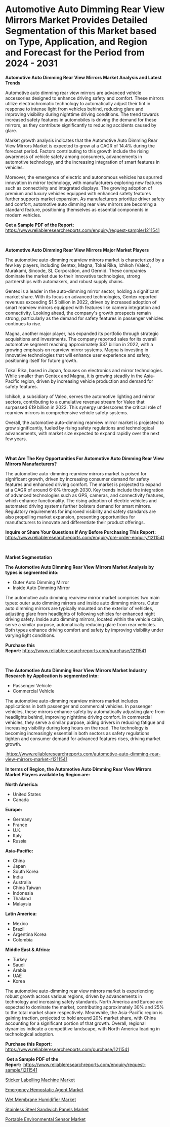 <p><h1>Automotive Auto Dimming Rear View Mirrors Market Provides Detailed Segmentation of this Market based on Type, Application, and Region and Forecast for the Period from 2024 - 2031</h1></p><p><strong>Automotive Auto Dimming Rear View Mirrors Market Analysis and Latest Trends</strong></p>
<p><p>Automotive auto dimming rear view mirrors are advanced vehicle accessories designed to enhance driving safety and comfort. These mirrors utilize electrochromatic technology to automatically adjust their tint in response to intense light from vehicles behind, reducing glare and improving visibility during nighttime driving conditions. The trend towards increased safety features in automobiles is driving the demand for these mirrors, as they contribute significantly to reducing accidents caused by glare.</p><p>Market growth analysis indicates that the Automotive Auto Dimming Rear View Mirrors Market is expected to grow at a CAGR of 14.4% during the forecast period. Factors contributing to this growth include the rising awareness of vehicle safety among consumers, advancements in automotive technology, and the increasing integration of smart features in vehicles. </p><p>Moreover, the emergence of electric and autonomous vehicles has spurred innovation in mirror technology, with manufacturers exploring new features such as connectivity and integrated displays. The growing adoption of premium and luxury vehicles equipped with enhanced safety features further supports market expansion. As manufacturers prioritize driver safety and comfort, automotive auto dimming rear view mirrors are becoming a standard feature, positioning themselves as essential components in modern vehicles.</p></p>
<p><strong>Get a Sample PDF of the Report:&nbsp;</strong> <a href="https://www.reliableresearchreports.com/enquiry/request-sample/1211541?utm_campaign=117&utm_medium=2&utm_source=Github&utm_content=ia&utm_term=05102024&utm_id=automotive-auto-dimming-rear-view-mirrors">https://www.reliableresearchreports.com/enquiry/request-sample/1211541</a></p>
<p>&nbsp;</p>
<p><strong>Automotive Auto Dimming Rear View Mirrors Major Market Players</strong></p>
<p><p>The automotive auto-dimming rearview mirrors market is characterized by a few key players, including Gentex, Magna, Tokai Rika, Ichikoh (Valeo), Murakami, Sincode, SL Corporation, and Germid. These companies dominate the market due to their innovative technologies, strong partnerships with automakers, and robust supply chains.</p><p>Gentex is a leader in the auto-dimming mirror sector, holding a significant market share. With its focus on advanced technologies, Gentex reported revenues exceeding $1.5 billion in 2022, driven by increased adoption of smart rearview mirrors equipped with features like camera integration and connectivity. Looking ahead, the company's growth prospects remain strong, particularly as the demand for safety features in passenger vehicles continues to rise.</p><p>Magna, another major player, has expanded its portfolio through strategic acquisitions and investments. The company reported sales for its overall automotive segment reaching approximately $37 billion in 2022, with a growing emphasis on rearview mirror systems. Magna is investing in innovative technologies that will enhance user experience and safety, positioning itself for future growth.</p><p>Tokai Rika, based in Japan, focuses on electronics and mirror technologies. While smaller than Gentex and Magna, it is growing steadily in the Asia-Pacific region, driven by increasing vehicle production and demand for safety features.</p><p>Ichikoh, a subsidiary of Valeo, serves the automotive lighting and mirror sectors, contributing to a cumulative revenue stream for Valeo that surpassed €19 billion in 2022. This synergy underscores the critical role of rearview mirrors in comprehensive vehicle safety systems. </p><p>Overall, the automotive auto-dimming rearview mirror market is projected to grow significantly, fueled by rising safety regulations and technological advancements, with market size expected to expand rapidly over the next few years.</p></p>
<p>&nbsp;</p>
<p><strong>What Are The Key Opportunities For Automotive Auto Dimming Rear View Mirrors Manufacturers?</strong></p>
<p><p>The automotive auto-dimming rearview mirrors market is poised for significant growth, driven by increasing consumer demand for safety features and enhanced driving comfort. The market is projected to expand at a CAGR of around 6-8% through 2030. Key trends include the integration of advanced technologies such as GPS, cameras, and connectivity features, which enhance functionality. The rising adoption of electric vehicles and automated driving systems further bolsters demand for smart mirrors. Regulatory requirements for improved visibility and safety standards are also propelling market expansion, presenting opportunities for manufacturers to innovate and differentiate their product offerings.</p></p>
<p><strong>Inquire or Share Your Questions If Any Before Purchasing This Report:</strong> <a href="https://www.reliableresearchreports.com/enquiry/pre-order-enquiry/1211541?utm_campaign=117&utm_medium=2&utm_source=Github&utm_content=ia&utm_term=05102024&utm_id=automotive-auto-dimming-rear-view-mirrors">https://www.reliableresearchreports.com/enquiry/pre-order-enquiry/1211541</a></p>
<p>&nbsp;</p>
<p><strong>Market Segmentation</strong></p>
<p><strong>The Automotive Auto Dimming Rear View Mirrors Market Analysis by types is segmented into:</strong></p>
<p><ul><li>Outer Auto Dimming Mirror</li><li>Inside Auto Dimming Mirror</li></ul></p>
<p><p>The automotive auto dimming rearview mirror market comprises two main types: outer auto dimming mirrors and inside auto dimming mirrors. Outer auto dimming mirrors are typically mounted on the exterior of vehicles, adjusting glare from headlights of following vehicles for enhanced night driving safety. Inside auto dimming mirrors, located within the vehicle cabin, serve a similar purpose, automatically reducing glare from rear vehicles. Both types enhance driving comfort and safety by improving visibility under varying light conditions.</p></p>
<p><strong>Purchase this Report:&nbsp;</strong><a href="https://www.reliableresearchreports.com/purchase/1211541?utm_campaign=117&utm_medium=2&utm_source=Github&utm_content=ia&utm_term=05102024&utm_id=automotive-auto-dimming-rear-view-mirrors">https://www.reliableresearchreports.com/purchase/1211541</a></p>
<p>&nbsp;</p>
<p><strong>The Automotive Auto Dimming Rear View Mirrors Market Industry Research by Application is segmented into:</strong></p>
<p><ul><li>Passenger Vehicle</li><li>Commercial Vehicle</li></ul></p>
<p><p>The automotive auto-dimming rearview mirrors market includes applications in both passenger and commercial vehicles. In passenger vehicles, these mirrors enhance safety by automatically adjusting glare from headlights behind, improving nighttime driving comfort. In commercial vehicles, they serve a similar purpose, aiding drivers in reducing fatigue and increasing visibility during long hours on the road. The technology is becoming increasingly essential in both sectors as safety regulations tighten and consumer demand for advanced features rises, driving market growth.</p></p>
<p><a href="https://www.reliableresearchreports.com/automotive-auto-dimming-rear-view-mirrors-market-r1211541?utm_campaign=117&utm_medium=2&utm_source=Github&utm_content=ia&utm_term=05102024&utm_id=automotive-auto-dimming-rear-view-mirrors">&nbsp;https://www.reliableresearchreports.com/automotive-auto-dimming-rear-view-mirrors-market-r1211541</a></p>
<p><strong>In terms of Region, the Automotive Auto Dimming Rear View Mirrors Market Players available by Region are:</strong></p>
<p>
    <p> <strong> North America: </strong>
        <ul>
            <li>United States</li>
            <li>Canada</li>
        </ul>
        </p> 
    <p> <strong> Europe: </strong>
        <ul>
            <li>Germany</li>
            <li>France</li>
            <li>U.K.</li>
            <li>Italy</li>
            <li>Russia</li>
        </ul>
        </p> 
    <p> <strong> Asia-Pacific: </strong>
        <ul>
            <li>China</li>
            <li>Japan</li>
            <li>South Korea</li>
            <li>India</li>
            <li>Australia</li>
            <li>China Taiwan</li>
            <li>Indonesia</li>
            <li>Thailand</li>
            <li>Malaysia</li>
        </ul>
        </p> 
    <p> <strong> Latin America: </strong>
        <ul>
            <li>Mexico</li>
            <li>Brazil</li>
            <li>Argentina Korea</li>
            <li>Colombia</li>
        </ul>
        </p> 
    <p> <strong> Middle East & Africa: </strong>
        <ul>
            <li>Turkey</li>
            <li>Saudi</li>
            <li>Arabia</li>
            <li>UAE</li>
            <li>Korea</li>
        </ul>
    </p>
    </p>
<p><p>The automotive auto-dimming rear view mirrors market is experiencing robust growth across various regions, driven by advancements in technology and increasing safety standards. North America and Europe are expected to dominate the market, contributing approximately 30% and 25% to the total market share respectively. Meanwhile, the Asia-Pacific region is gaining traction, projected to hold around 20% market share, with China accounting for a significant portion of that growth. Overall, regional dynamics indicate a competitive landscape, with North America leading in technological adoption.</p></p>
<p><strong>Purchase this Report: </strong><a href="https://www.reliableresearchreports.com/purchase/1211541?utm_campaign=117&utm_medium=2&utm_source=Github&utm_content=ia&utm_term=05102024&utm_id=automotive-auto-dimming-rear-view-mirrors">https://www.reliableresearchreports.com/purchase/1211541</a></p>
<p>&nbsp;<strong>Get a Sample PDF of the Report:&nbsp;&nbsp;</strong><a href="https://www.reliableresearchreports.com/enquiry/request-sample/1211541?utm_campaign=117&utm_medium=2&utm_source=Github&utm_content=ia&utm_term=05102024&utm_id=automotive-auto-dimming-rear-view-mirrors">https://www.reliableresearchreports.com/enquiry/request-sample/1211541</a></p>
<p><strong></strong></p>
<p><p><a href="https://www.linkedin.com/pulse/trends-global-sticker-labelling-machine-market-forecast-analysis-qpbxe?utm_campaign=117&utm_medium=2&utm_source=Github&utm_content=ia&utm_term=05102024&utm_id=automotive-auto-dimming-rear-view-mirrors">Sticker Labelling Machine Market</a></p><p><a href="https://github.com/AlisaRowe24/Market-Research-Report-List-1/blob/main/emergency-hemostatic-agent-market.md?utm_campaign=117&utm_medium=2&utm_source=Github&utm_content=ia&utm_term=05102024&utm_id=automotive-auto-dimming-rear-view-mirrors">Emergency Hemostatic Agent Market</a></p><p><a href="https://www.linkedin.com/pulse/wet-membrane-humidifier-market-trends-insights-type-application-vywqe?utm_campaign=117&utm_medium=2&utm_source=Github&utm_content=ia&utm_term=05102024&utm_id=automotive-auto-dimming-rear-view-mirrors">Wet Membrane Humidifier Market</a></p><p><a href="https://github.com/HobertDavis43/Market-Research-Report-List-1/blob/main/stainless-steel-sandwich-panels-market.md?utm_campaign=117&utm_medium=2&utm_source=Github&utm_content=ia&utm_term=05102024&utm_id=automotive-auto-dimming-rear-view-mirrors">Stainless Steel Sandwich Panels Market</a></p><p><a href="https://issuu.com/reportprime-2/docs/portable-environmental-sensor-marke_6a0de4358d42db?utm_campaign=117&utm_medium=2&utm_source=Github&utm_content=ia&utm_term=05102024&utm_id=automotive-auto-dimming-rear-view-mirrors">Portable Environmental Sensor Market</a></p></p>